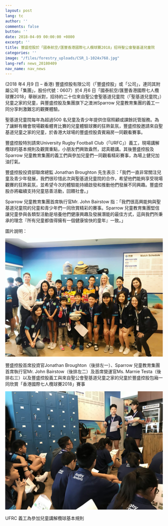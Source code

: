 ```yaml
---
layout: post
lang: tc
author: ''
comments: false
button: ''
date: 2018-04-09 00:00:00 +0800
excerpt: ''
title: 豐盛控股於「國泰航空/匯豐香港國際七人欖球賽2018」招待聖公會聖基道兒童院
categories: ''
image: "/files/forestry_uploads/CSR_1-1024x768.jpg"
lang-ref: news_20180409
nav_name: nav_news
---
```

(2018 年4 月9 日 – 香港) 豐盛控股有限公司（「豐盛控股」或「公司」，連同其附屬公司「集團」，股份代號：0607）於4 月6 日「國泰航空/匯豐香港國際七人欖球賽2018」舉辦派對，招待約二十位來自聖公會聖基道兒童院（「聖基道兒童院」）兒童之家的兒童，與豐盛控股及集團旗下之澳洲Sparrow 兒童教育集團的義工一同分享刺激難忘的觀賽體驗。

聖基道兒童院每年為超過500 名兒童及青少年提供住宿照顧或課餘託管服務。為了讓鮮有機會現場觀看體育比賽的兒童體驗球賽的狂熱氣氛，豐盛控股邀請來自聖基道兒童之家的兒童，於香港大球場的豐盛控股貴賓廂房一同觀看賽事。

豐盛控股特別請來University Rugby Football Club（「URFC」）義工，現場講解欖球的基本規則及觀賞重點，小朋友們興致盎然，認真聽講。其後豐盛控股及Sparrow 兒童教育集團的義工們與參加兒童們一同觀看精彩賽事，為場上健兒加油打氣。

豐盛控股投資部聯席總監 Jonathan Broughton 先生表示：「我們一直非常關注兒童及青少年發展，我們很珍惜此次與聖基道兒童院的合作，希望他們能夠享受現場觀賽的狂熱氣氛，並希望今次的體驗能持續啟發和推動他們發展不同興趣。豐盛控股亦將繼續支持兒童慈善活動，回饋社會。」

Sparrow 兒童教育集團首席執行官Mr. John Bairstow 指：「我們很高興能夠與聖基道兒童院的兒童和青少年們一同欣賞精彩的賽事。Sparrow 兒童教育集團堅信讓兒童參與各類型活動是培養他們健康興趣及發展潛能的最佳方式，這與我們所秉承的理念『所有兒童都值得擁有一個健康愉快的童年』一致。」

圖片說明：

![](/files/forestry_uploads/CSR_1-1024x768.jpg)

豐盛控股首席投資官Jonathan Broughton（後排左一）、Sparrow 兒童教育集團首席執行官Mr. John Bairstow（後排左二）及首席營運官Ms. Marnie Testa（後排右三）以及豐盛控股義工與來自聖公會聖基道兒童之家的兒童於豐盛控股包廂一同欣賞「香港國際七人欖球賽2018」賽事

![](/files/forestry_uploads/CSR_2-1024x768.jpg)

UFRC 義工為參加兒童講解欖球基本規則

